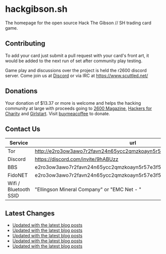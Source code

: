 # hackgibson.sh
The homepage for the open source Hack The Gibson // SH trading card game.


## Contributing

To add your card just submit a pull request with your card's front art, it would be added to the next run of set after community play testing.

Game play and discussions over the project is held the r2600 discord server. Come join us at [Discord](https://discord.com/invite/9hABUzz) or via IRC at https://www.scuttled.net/


## Donations

Your donation of $13.37 or more is welcome and helps the hacking community at large with proceeds going to [2600 Magazine](https://2600.com/), [Hackers for Charity](https://hackersforcharity.org) and [Girlstart](https://girlstart.org).  Visit [buymeacoffee](https://www.buymeacoffee.com/hackgibson.sh) to donate.


## Contact Us

Service | url
-|-
Tor | http://e2ro3ow3awo7r2favn24n65ycc2qmzkoayn5r57e3f56nvjwdcgg32ad.onion
Discord | https://discord.com/invite/9hABUzz
BBS | e2ro3ow3awo7r2favn24n65ycc2qmzkoayn5r57e3f56nvjwdcgg32ad.onion:23
FidoNET | e2ro3ow3awo7r2favn24n65ycc2qmzkoayn5r57e3f56nvjwdcgg32ad.onion:24554
Wifi / Bluetooth SSID | "Ellingson Mineral Company" or "EMC Net - <fidonet address>"

## Latest Changes
<!-- BLOG-POST-LIST:START -->
- [Updated with the latest blog posts](https://github.com/DFW2600/hackgibson.sh/commit/6b9fbab63c8b4880e5291a6fc6b0a882849edec1)
- [Updated with the latest blog posts](https://github.com/DFW2600/hackgibson.sh/commit/6e4074698c2e733b62885a1b9dbe4d6618192ad1)
- [Updated with the latest blog posts](https://github.com/DFW2600/hackgibson.sh/commit/2020611a061fdece3e6938a78339e78838c8a4ea)
- [Updated with the latest blog posts](https://github.com/DFW2600/hackgibson.sh/commit/6de4ec8b9c487e4edadfd5913cc2a574f05cf37b)
- [Updated with the latest blog posts](https://github.com/DFW2600/hackgibson.sh/commit/48910eab505e4c2f70e903ebe59fc78864c4881f)
<!-- BLOG-POST-LIST:END -->
